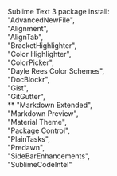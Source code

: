 Sublime Text 3 package install:  
		"AdvancedNewFile",  
		"Alignment",  
		"AlignTab",  
		"BracketHighlighter",  
		"Color Highlighter",  
		"ColorPicker",  
		"Dayle Rees Color Schemes",  
		"DocBlockr",  
		"Gist",  
		"GitGutter",  
**	"Markdown Extended",  
		"Markdown Preview",  
		"Material Theme",  
		"Package Control",  
		"PlainTasks",  
		"Predawn",  
		"SideBarEnhancements",  
		"SublimeCodeIntel"  
